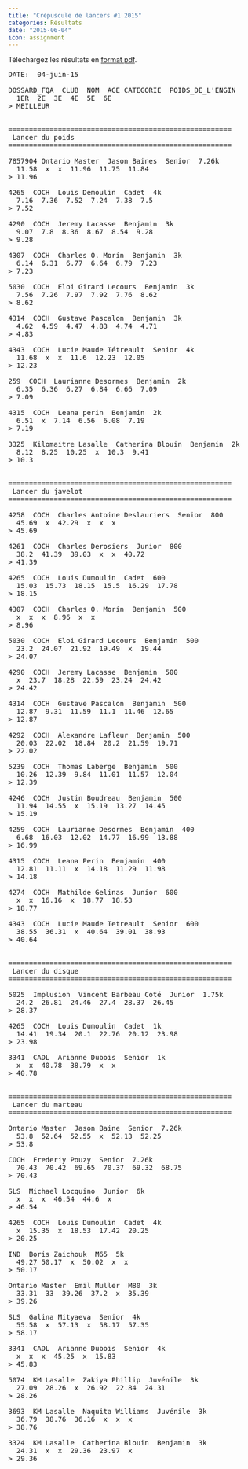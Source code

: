 ```yaml
---
title: "Crépuscule de lancers #1 2015"
categories: Résultats
date: "2015-06-04"
icon: assignment
---
```


Téléchargez les résultats en [format pdf](http://corsaire-chaparal.org/medias/competitions/2015/crepuscule-lancers-4-juin-resultat.pdf).

<pre>
DATE:  04-juin-15

DOSSARD_FQA  CLUB  NOM  AGE CATEGORIE  POIDS_DE_L'ENGIN
  1ER  2E  3E  4E  5E  6E
> MEILLEUR


======================================================
 Lancer du poids
======================================================

7857904 Ontario Master  Jason Baines  Senior  7.26k
  11.58  x  x  11.96  11.75  11.84 
> 11.96

4265  COCH  Louis Demoulin  Cadet  4k
  7.16  7.36  7.52  7.24  7.38  7.5
> 7.52

4290  COCH  Jeremy Lacasse  Benjamin  3k
  9.07  7.8  8.36  8.67  8.54  9.28
> 9.28

4307  COCH  Charles O. Morin  Benjamin  3k
  6.14  6.31  6.77  6.64  6.79  7.23
> 7.23

5030  COCH  Eloi Girard Lecours  Benjamin  3k
  7.56  7.26  7.97  7.92  7.76  8.62
> 8.62

4314  COCH  Gustave Pascalon  Benjamin  3k
  4.62  4.59  4.47  4.83  4.74  4.71
> 4.83

4343  COCH  Lucie Maude Tétreault  Senior  4k
  11.68  x  x  11.6  12.23  12.05
> 12.23

259  COCH  Laurianne Desormes  Benjamin  2k
  6.35  6.36  6.27  6.84  6.66  7.09
> 7.09

4315  COCH  Leana perin  Benjamin  2k
  6.51  x  7.14  6.56  6.08  7.19
> 7.19

3325  Kilomaitre Lasalle  Catherina Blouin  Benjamin  2k
  8.12  8.25  10.25  x  10.3  9.41
> 10.3


======================================================
 Lancer du javelot
======================================================

4258  COCH  Charles Antoine Deslauriers  Senior  800
  45.69  x  42.29  x  x  x
> 45.69

4261  COCH  Charles Derosiers  Junior  800
  38.2  41.39  39.03  x  x  40.72
> 41.39

4265  COCH  Louis Dumoulin  Cadet  600
  15.03  15.73  18.15  15.5  16.29  17.78
> 18.15

4307  COCH  Charles O. Morin  Benjamin  500
  x  x  x  8.96  x  x
> 8.96

5030  COCH  Eloi Girard Lecours  Benjamin  500
  23.2  24.07  21.92  19.49  x  19.44
> 24.07

4290  COCH  Jeremy Lacasse  Benjamin  500
  x  23.7  18.28  22.59  23.24  24.42
> 24.42

4314  COCH  Gustave Pascalon  Benjamin  500
  12.87  9.31  11.59  11.1  11.46  12.65
> 12.87

4292  COCH  Alexandre Lafleur  Benjamin  500
  20.03  22.02  18.84  20.2  21.59  19.71
> 22.02

5239  COCH  Thomas Laberge  Benjamin  500
  10.26  12.39  9.84  11.01  11.57  12.04
> 12.39

4246  COCH  Justin Boudreau  Benjamin  500
  11.94  14.55  x  15.19  13.27  14.45
> 15.19

4259  COCH  Laurianne Desormes  Benjamin  400
  6.68  16.03  12.02  14.77  16.99  13.88
> 16.99

4315  COCH  Leana Perin  Benjamin  400
  12.81  11.11  x  14.18  11.29  11.98
> 14.18

4274  COCH  Mathilde Gelinas  Junior  600
  x  x  16.16  x  18.77  18.53
> 18.77

4343  COCH  Lucie Maude Tetreault  Senior  600
  38.55  36.31  x  40.64  39.01  38.93
> 40.64


======================================================
 Lancer du disque
======================================================

5025  Implusion  Vincent Barbeau Coté  Junior  1.75k
  24.2  26.81  24.46  27.4  28.37  26.45
> 28.37

4265  COCH  Louis Dumoulin  Cadet  1k
  14.41  19.34  20.1  22.76  20.12  23.98
> 23.98

3341  CADL  Arianne Dubois  Senior  1k
  x  x  40.78  38.79  x  x
> 40.78


======================================================
 Lancer du marteau
======================================================

Ontario Master  Jason Baine  Senior  7.26k
  53.8  52.64  52.55  x  52.13  52.25
> 53.8

COCH  Frederiy Pouzy  Senior  7.26k
  70.43  70.42  69.65  70.37  69.32  68.75
> 70.43

SLS  Michael Locquino  Junior  6k
  x  x  x  46.54  44.6  x
> 46.54

4265  COCH  Louis Dumoulin  Cadet  4k
  x  15.35  x  18.53  17.42  20.25
> 20.25

IND  Boris Zaichouk  M65  5k
  49.27 50.17  x  50.02  x  x
> 50.17

Ontario Master  Emil Muller  M80  3k
  33.31  33  39.26  37.2  x  35.39
> 39.26

SLS  Galina Mityaeva  Senior  4k
  55.58  x  57.13  x  58.17  57.35
> 58.17

3341  CADL  Arianne Dubois  Senior  4k
  x  x  x  45.25  x  15.83
> 45.83

5074  KM Lasalle  Zakiya Phillip  Juvénile  3k
  27.09  28.26  x  26.92  22.84  24.31
> 28.26

3693  KM Lasalle  Naquita Williams  Juvénile  3k
  36.79  38.76  36.16  x  x  x
> 38.76

3324  KM Lasalle  Catherina Blouin  Benjamin  3k
  24.31  x  x  29.36  23.97  x
> 29.36


</pre>
